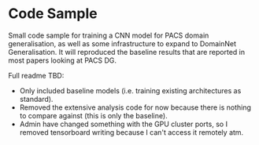 # Code Sample

Small code sample for training a CNN model for PACS domain generalisation,
as well as some infrastructure to expand to DomainNet Generalisation. It will reproduced 
the baseline results that are reported in most papers looking at PACS DG.
 
Full readme TBD:
- Only included baseline models (i.e. training existing architectures as standard).
- Removed the extensive analysis code for now because there is nothing to compare against (this is only the baseline).
- Admin have changed something with the GPU cluster ports, so I removed tensorboard
 writing because I can't access it remotely atm.